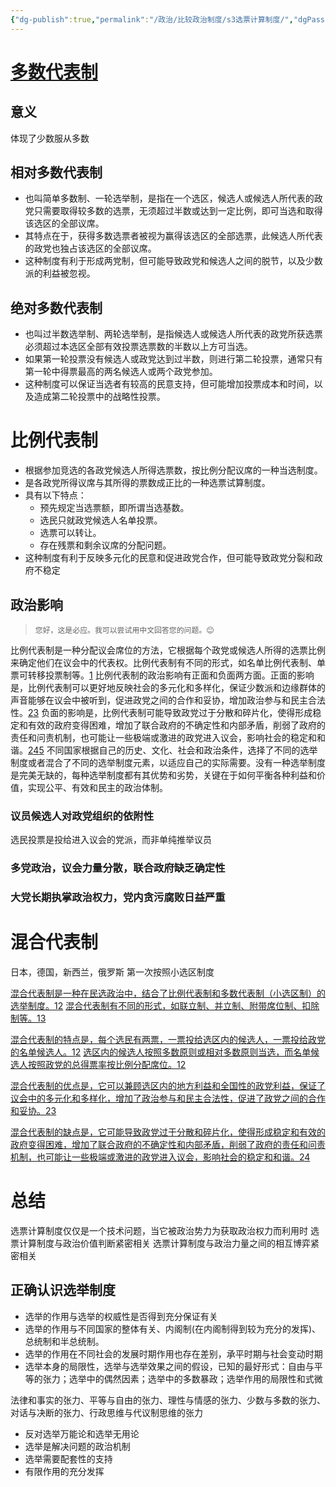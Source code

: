```yaml
---
{"dg-publish":true,"permalink":"/政治/比较政治制度/s3选票计算制度/","dgPassFrontmatter":true}
---
```


# [多数代表制](obsidian://open?vault=%E5%A4%A7%E4%BA%8C%E4%B8%8B&file=%E6%AF%94%E8%BE%83%E6%94%BF%E6%B2%BB%E5%88%B6%E5%BA%A6%2Fsource%2F%E5%A4%9A%E6%95%B8%E5%88%B6.pdf)
## 意义
体现了少数服从多数
## 相对多数代表制

-   也叫简单多数制、一轮选举制，是指在一个选区，候选人或候选人所代表的政党只需要取得较多数的选票，无须超过半数或达到一定比例，即可当选和取得该选区的全部议席。
-   其特点在于，获得多数选票者被视为赢得该选区的全部选票，此候选人所代表的政党也独占该选区的全部议席。
-   这种制度有利于形成两党制，但可能导致政党和候选人之间的脱节，以及少数派的利益被忽视。

## 绝对多数代表制

-   也叫过半数选举制、两轮选举制，是指候选人或候选人所代表的政党所获选票必须超过本选区全部有效投票选票数的半数以上方可当选。
-   如果第一轮投票没有候选人或政党达到过半数，则进行第二轮投票，通常只有第一轮中得票最高的两名候选人或两个政党参加。
-   这种制度可以保证当选者有较高的民意支持，但可能增加投票成本和时间，以及造成第二轮投票中的战略性投票。

# 比例代表制

-   根据参加竞选的各政党候选人所得选票数，按比例分配议席的一种当选制度。
-   是各政党所得议席与其所得的票数成正比的一种选票试算制度。
-   具有以下特点：
    -   预先规定当选票额，即所谓当选基数。
    -   选民只就政党候选人名单投票。
    -   选票可以转让。
    -   存在残票和剩余议席的分配问题。
-   这种制度有利于反映多元化的民意和促进政党合作，但可能导致政党分裂和政府不稳定
## 政治影响
 >     您好，这是必应。我可以尝试用中文回答您的问题。😊
比例代表制是一种分配议会席位的方法，它根据每个政党或候选人所得的选票比例来确定他们在议会中的代表权。比例代表制有不同的形式，如名单比例代表制、单票可转移投票制等。[1](https://zh.wikipedia.org/wiki/%E6%AF%94%E4%BE%8B%E4%BB%A3%E8%A1%A8%E5%88%B6)
比例代表制的政治影响有正面和负面两方面。正面的影响是，比例代表制可以更好地反映社会的多元化和多样化，保证少数派和边缘群体的声音能够在议会中被听到，促进政党之间的合作和妥协，增加政治参与和民主合法性。[2](https://zh.wikipedia.org/zh-tw/%E6%AF%94%E4%BE%8B%E4%BB%A3%E8%A1%A8%E5%88%B6)[3](https://zhuanlan.zhihu.com/p/28227599)
负面的影响是，比例代表制可能导致政党过于分散和碎片化，使得形成稳定和有效的政府变得困难，增加了联合政府的不确定性和内部矛盾，削弱了政府的责任和问责机制，也可能让一些极端或激进的政党进入议会，影响社会的稳定和和谐。[2](https://zh.wikipedia.org/zh-tw/%E6%AF%94%E4%BE%8B%E4%BB%A3%E8%A1%A8%E5%88%B6)[4](https://www.docin.com/p-1659045945.html)[5](http://iolaw.cssn.cn/flxw/200306/t20030615_4585606.shtml)
不同国家根据自己的历史、文化、社会和政治条件，选择了不同的选举制度或者混合了不同的选举制度元素，以适应自己的实际需要。没有一种选举制度是完美无缺的，每种选举制度都有其优势和劣势，关键在于如何平衡各种利益和价值，实现公平、有效和民主的政治体制。
### 议员候选人对政党组织的依附性
选民投票是投给进入议会的党派，而非单纯推举议员
### 多党政治，议会力量分散，联合政府缺乏确定性

### 大党长期执掌政治权力，党内贪污腐败日益严重

# 混合代表制
日本，德国，新西兰，俄罗斯
第一次按照小选区制度

[混合代表制是一种在民选政治中，结合了比例代表制和多数代表制（小选区制）的选举制度。](https://zh.wikipedia.org/zh-tw/%E5%96%AE%E4%B8%80%E9%81%B8%E5%8D%80%E5%85%A9%E7%A5%A8%E5%88%B6)[1](https://zh.wikipedia.org/zh-tw/%E5%96%AE%E4%B8%80%E9%81%B8%E5%8D%80%E5%85%A9%E7%A5%A8%E5%88%B6)[2](https://zh.wikipedia.org/wiki/%E5%96%AE%E4%B8%80%E9%81%B8%E5%8D%80%E5%85%A9%E7%A5%A8%E5%88%B6) [混合代表制有不同的形式，如联立制、并立制、附带席位制、扣除制等。](https://zh.wikipedia.org/zh-tw/%E5%96%AE%E4%B8%80%E9%81%B8%E5%8D%80%E5%85%A9%E7%A5%A8%E5%88%B6)[1](https://zh.wikipedia.org/zh-tw/%E5%96%AE%E4%B8%80%E9%81%B8%E5%8D%80%E5%85%A9%E7%A5%A8%E5%88%B6)[3](https://wiki.mbalib.com/wiki/%E6%B7%B7%E5%90%88%E4%BB%A3%E8%A1%A8%E5%88%B6)

[混合代表制的特点是，每个选民有两票，一票投给选区内的候选人，一票投给政党的名单候选人。](https://zh.wikipedia.org/zh-tw/%E5%96%AE%E4%B8%80%E9%81%B8%E5%8D%80%E5%85%A9%E7%A5%A8%E5%88%B6)[1](https://zh.wikipedia.org/zh-tw/%E5%96%AE%E4%B8%80%E9%81%B8%E5%8D%80%E5%85%A9%E7%A5%A8%E5%88%B6)[2](https://zh.wikipedia.org/wiki/%E5%96%AE%E4%B8%80%E9%81%B8%E5%8D%80%E5%85%A9%E7%A5%A8%E5%88%B6) [选区内的候选人按照多数原则或相对多数原则当选，而名单候选人按照政党的总得票率按比例分配席位。](https://zh.wikipedia.org/zh-tw/%E5%96%AE%E4%B8%80%E9%81%B8%E5%8D%80%E5%85%A9%E7%A5%A8%E5%88%B6)[1](https://zh.wikipedia.org/zh-tw/%E5%96%AE%E4%B8%80%E9%81%B8%E5%8D%80%E5%85%A9%E7%A5%A8%E5%88%B6)[2](https://zh.wikipedia.org/wiki/%E5%96%AE%E4%B8%80%E9%81%B8%E5%8D%80%E5%85%A9%E7%A5%A8%E5%88%B6)

[混合代表制的优点是，它可以兼顾选区内的地方利益和全国性的政党利益，保证了议会中的多元化和多样化，增加了政治参与和民主合法性，促进了政党之间的合作和妥协。](https://zh.wikipedia.org/wiki/%E5%96%AE%E4%B8%80%E9%81%B8%E5%8D%80%E5%85%A9%E7%A5%A8%E5%88%B6)[2](https://zh.wikipedia.org/wiki/%E5%96%AE%E4%B8%80%E9%81%B8%E5%8D%80%E5%85%A9%E7%A5%A8%E5%88%B6)[3](https://wiki.mbalib.com/wiki/%E6%B7%B7%E5%90%88%E4%BB%A3%E8%A1%A8%E5%88%B6)

[混合代表制的缺点是，它可能导致政党过于分散和碎片化，使得形成稳定和有效的政府变得困难，增加了联合政府的不确定性和内部矛盾，削弱了政府的责任和问责机制，也可能让一些极端或激进的政党进入议会，影响社会的稳定和和谐。](https://zh.wikipedia.org/wiki/%E5%96%AE%E4%B8%80%E9%81%B8%E5%8D%80%E5%85%A9%E7%A5%A8%E5%88%B6)[2](https://zh.wikipedia.org/wiki/%E5%96%AE%E4%B8%80%E9%81%B8%E5%8D%80%E5%85%A9%E7%A5%A8%E5%88%B6)[4](https://baike.baidu.com/item/%E6%B7%B7%E5%90%88%E4%BB%A3%E8%A1%A8%E5%88%B6/10855099)


# 总结
选票计算制度仅仅是一个技术问题，当它被政治势力为获取政治权力而利用时
选票计算制度与政治价值判断紧密相关
选票计算制度与政治力量之间的相互博弈紧密相关
## 正确认识选举制度

- 选举的作用与选举的权威性是否得到充分保证有关
- 选举的作用与不同国家的整体有关、内阁制(在内阁制得到较为充分的发挥)、总统制和半总统制。
- 选举的作用在不同社会的发展时期作用也存在差别，承平时期与社会变动时期
- 选举本身的局限性，选举与选举效果之间的假设，已知的最好形式：自由与平等的张力；选举中的偶然因素；选举中的多数暴政；选举作用的局限性和式微


法律和事实的张力、平等与自由的张力、理性与情感的张力、少数与多数的张力、对话与决断的张力、行政思维与代议制思维的张力

- 反对选举万能论和选举无用论
- 选举是解决问题的政治机制
- 选举需要配套性的支持
- 有限作用的充分发挥